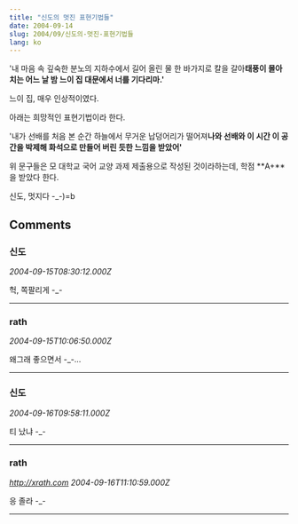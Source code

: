 ```yaml
---
title: "신도의 멋진 표현기법들"
date: 2004-09-14
slug: 2004/09/신도의-멋진-표현기법들
lang: ko
---
```


'내 마음 속 깊숙한 분노의 지하수에서 길어 올린 물 한 바가지로 칼을 갈아**태풍이 몰아치는 어느 날 밤 느이 집 대문에서 너를 기다리마.'**

느이 집, 매우 인상적이였다.

아래는 희망적인 표현기법이라 한다.

'내가 선배를 처음 본 순간 하늘에서 무거운 납덩어리가 떨어져**나와 선배와 이 시간 이 공간을 박제해 화석으로 만들어 버린 듯한 느낌을 받았어'**

위 문구들은 모 대학교 국어 교양 과제 제출용으로 작성된 것이라하는데,
학점 **A+**을 받았다 한다.

신도, 멋지다 -_-)=b

## Comments

### 신도
*2004-09-15T08:30:12.000Z*

헉, 쪽팔리게 -_-

---

### rath
*2004-09-15T10:06:50.000Z*

왜그래 좋으면서 -_-...

---

### 신도
*2004-09-16T09:58:11.000Z*

티 났냐 -_-

---

### rath
*http://xrath.com*
*2004-09-16T11:10:59.000Z*

응 졸라 -_-

---

